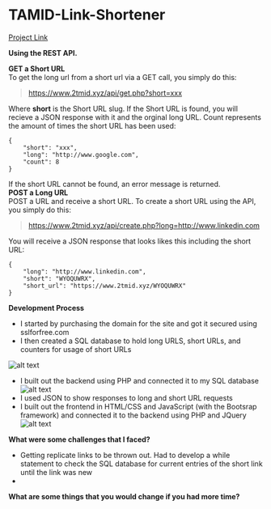 # TAMID-Link-Shortener
[Project Link](https://www.2tmid.xyz/)

**Using the REST API.**

**GET a Short URL**  
To get the long url from a short url via a GET call, you simply do this:  
> https://www.2tmid.xyz/api/get.php?short=xxx  

Where **short** is the Short URL slug. If the Short URL is found, you will recieve a JSON response with it and the orginal long URL. Count represents the amount of times the short URL has been used:
```
{  
	"short": "xxx",  
	"long": "http://www.google.com",  
	"count": 8  
}  
```
If the short URL cannot be found, an error message is returned.  
**POST a Long URL**  
POST a URL and receive a short URL. To create a short URL using the API, you simply do this:  

> https://www.2tmid.xyz/api/create.php?long=http://www.linkedin.com  

You will receive a JSON response that looks likes this including the short URL:  
```
{  
	"long": "http://www.linkedin.com",  
	"short": "WYOQUWRX",  
	"short_url": "https://www.2tmid.xyz/WYOQUWRX"  
}  
```
**Development Process**
- I started by purchasing the domain for the site and got it secured using sslforfree.com
- I then created a SQL database to hold long URLS, short URLs, and counters for usage of short URLs  

![alt text](https://d31l11kq7rju10.cloudfront.net/vn1y%2Fpreview%2F35180779%2Fmain_full.png?response-content-disposition=inline%3Bfilename%3D%22main_full.png%22%3B&response-content-type=image%2Fpng&Expires=1603674383&Signature=aqfecGIWsWjkIMehnnyh8dQCxPqbTp4zVuMp9DX445~U9oFgEOB8yZaU2KH60r1JKqGgRS7hfkcxIyX-X4SJrupAzPEzeovSiDX6Z6DfCAF-5O9UDrBd2EHXwKjmiA618gN7R5VHWawDc1NQr9Aoqbb3FAKdy8anwJVfW8uT2AnqxWom5jxExS32OcHMWA5VPhWfc3KeJ94z5H73M87izUilomVOfdEsz4qznjUSEDA2JKrsme-auvhkAP8NAsSYMyQMG8YEWNNpD66jyYVL0YS8yzOoWwYTDMxFhXfAT1cQqAQacVU0aAzi95osWjiLwx3IA94orYA1RBBm10qdrA__&Key-Pair-Id=APKAJT5WQLLEOADKLHBQ)
- I built out the backend using PHP and connected it to my SQL database  
![alt text](https://d3lbwkmaao72si.cloudfront.net/1g4y%2Fpreview%2F35184385%2Fmain_full.png?response-content-disposition=inline%3Bfilename%3D%22main_full.png%22%3B&response-content-type=image%2Fpng&Expires=1603674604&Signature=U7JNNDB8o~fxjP4~OZF2d525iWLUv3uiwPuYThZ9CU8kQ7QDVI9GakSxC72YY50F-dOckBnh9ViJekJp6We-6~YGMIDQQR6xobDOOQFrv0AU08BhfOEHZUyPkJuDbksSRxFAM3smx2bcGSvUU~--ogvcCyJBfHfvOGc3dZtz3YbOaHIDkEHPSguvKz9nYkhuQVM0LrJUWRstJMmv~rqEPNmkzMQQr~yNfnxWgTSQEPgcQWRRYa24CIipKVGZYdSNgdPewSQLK~IS1W4vfNIIZVqpXVCXsQFqzPivuly6DnDATXljGsJnCzLDEhotXTDF98hgfxiW0M07LjGplCZAFg__&Key-Pair-Id=APKAJT5WQLLEOADKLHBQ)
- I used JSON to show responses to long and short URL requests  
- I built out the frontend in HTML/CSS and JavaScript (with the Bootsrap framework) and connected it to the backend using PHP and JQuery
![alt text](https://d3lbwkmaao72si.cloudfront.net/5g4y%2Fpreview%2F35184389%2Fmain_full.png?response-content-disposition=inline%3Bfilename%3D%22main_full.png%22%3B&response-content-type=image%2Fpng&Expires=1603674713&Signature=Z3grscGL8L4aUeQpG~5SIB3C3GEYXmRsc-tQK-wLvlYjy17W9iS4byYzFqcYnjaRX6FgXZcDCm3Etr8T--S7QzCxAmLLVfYF9AAJERezd7cUWqJE7PVcdab1Uy3XUbodZqEFseAUEGdzMUKF~U-p0QpJdeDNNjPqZjdlJGepp4kuF0s927zkveWIoplEsS-xAsRfk1HMxpOcIqCYetVXMMhetzE~jj~-blQcJQijDUTWh4O5B~g9mIM8K0kGUdZdLFDIvO2a8B2m1mn8rB9KOf61JFcgkhyUgeeQ5EY5IFumtXKZkEEKEi9I5VXTXe-dKJOZa1CIrknMbbSbXjevNQ__&Key-Pair-Id=APKAJT5WQLLEOADKLHBQ)

**What were some challenges that I faced?**  
- Getting replicate links to be thrown out. Had to develop a while statement to check the SQL database for current entries of the short link until the link was new
- 


**What are some things that you would change if you had more time?**  

